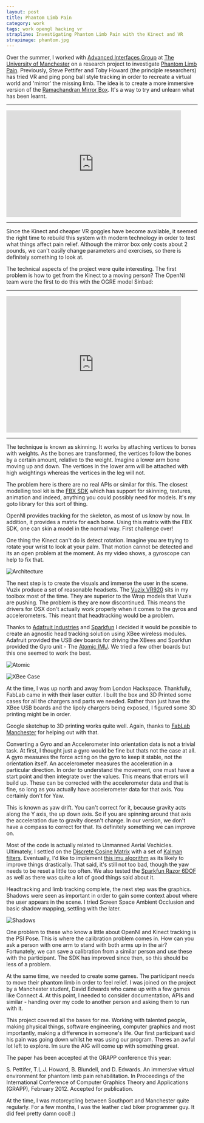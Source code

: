 ```yaml
---
layout: post
title: Phantom Limb Pain
category: work
tags: work opengl hacking vr
strapline: Investigating Phantom Limb Pain with the Kinect and VR
strapimage: phantom.jpg
---
```


Over the summer, I worked with [Advanced Interfaces Group](http://aig.cs.man.ac.uk/home/home.php) at [The University of Manchester](http://www.manchester.ac.uk) on a research project to investigate [Phantom Limb Pain](http://en.wikipedia.org/wiki/Phantom_limb). Previously, Steve Pettifer and Toby Howard (the principle researchers) has tried VR and ping pong ball style tracking in order to recreate a virtual world and 'mirror' the missing limb. The idea is to create a more immersive version of the [Ramachandran Mirror Box](http://en.wikipedia.org/wiki/Mirror_box). It's a way to try and unlearn what has been learnt.

<div class="clearfix"></div>
<hr/>
<iframe src="https://player.vimeo.com/video/36085689" width="460" height="281" frameborder="0" webkitAllowFullScreen mozallowfullscreen allowFullScreen></iframe>
<div class="clearfix"></div>
<hr/>

Since the Kinect and cheaper VR goggles have become available, it seemed the right time to rebuild this system with modern technology in order to test what things affect pain relief. Although the mirror box only costs about 2 pounds, we can't easily change parameters and exercises, so there is definitely something to look at.

The technical aspects of the project were quite interesting. The first problem is how to get from the Kinect to a moving person? The OpenNI team were the first to do this with the OGRE model Sinbad:

<div class="clearfix"></div>
<hr/>
<iframe width="460" height="360" src="https://www.youtube.com/embed/Zl6O-Rf52Co" frameborder="0" allowfullscreen></iframe>
<div class="clearfix"></div>
<hr/>


The technique is known as skinning. It works by attaching vertices to bones with weights. As the bones are transformed, the vertices follow the bones by a certain amount, relative to the weight. Imagine a lower arm bone moving up and down. The vertices in the lower arm will be attached with high weightings whereas the vertices in the leg will not. 

The problem here is there are no real APIs or similar for this. The closest modelling tool kit is the [FBX SDK](http://usa.autodesk.com/adsk/servlet/index?siteID=123112&id=7478532) which has support for skinning, textures, animation and indeed, anything you could possibly need for models. It's my goto library for this sort of thing.

OpenNI provides tracking for the skeleton, as most of us know by now. In addition, it provides a matrix for each bone. Using this matrix with the FBX SDK, one can skin a model in the normal way. First challenge over!

One thing the Kinect can't do is detect rotation. Imagine you are trying to rotate your wrist to look at your palm. That motion cannot be detected and its an open problem at the moment. As my video shows, a gyroscope can help to fix that.


![Architecture](http://farm8.staticflickr.com/7033/6811254669_fcb48f2227.jpg)


The next step is to create the visuals and immerse the user in the scene. Vuzix produce a set of reasonable headsets. The [Vuzix VR920](http://www.vuzix.com/consumer/products_vr920.html) sits in my toolbox most of the time. They are superior to the Wrap models that Vuzix are pushing. The problem is they are now discontinued. This means the drivers for OSX don't actually work properly when it comes to the gyros and accelerometers. This meant that headtracking would be a problem.

Thanks to [Adafruit Industries](http://adafruit.com/) and [Sparkfun](http://www.sparkfun.com) I decided it would be possible to create an agnostic head tracking solution using XBee wireless modules. Adafruit provided the USB dev boards for driving the XBees and Sparkfun provided the Gyro unit - The [Atomic IMU](http://www.sparkfun.com/products/9184). We tried a few other boards but this one seemed to work the best.


![Atomic](http://farm3.staticflickr.com/2130/5794083824_6cc8abfb7d.jpg)


![XBee Case](http://farm8.staticflickr.com/7014/6811365387_73f69d5541.jpg)


At the time, I was up north and away from London Hackspace. Thankfully, FabLab came in with their laser cutter. I built the box and 3D Printed some cases for all the chargers and parts we needed. Rather than just have the XBee USB boards and the lipoly chargers being exposed, I figured some 3D printing might be in order.

Google sketchup to 3D printing works quite well. Again, thanks to [FabLab Manchester](http://www.fablabmanchester.org/) for helping out with that.

Converting a Gyro and an Accelerometer into orientation data is not a trivial task. At first, I thought just a gyro would be fine but thats not the case at all. A gyro measures the force acting on the gyro to keep it stable, not the orientation itself. An accelerometer measures the acceleration in a particular direction. In order to understand the movement, one must have a start point and then integrate over the values. This means that errors will build up. These can be corrected with the accelerometer data and that is fine, so long as you actually have accelerometer data for that axis. You certainly don't for Yaw.

This is known as yaw drift. You can't correct for it, because gravity acts along the Y axis, the up down axis. So if you are spinning around that axis the acceleration due to gravity doesn't change. In our version, we don't have a compass to correct for that. Its definitely something we can improve on. 

Most of the code is actually related to Unmanned Aerial Vechicles. Ultimately, I settled on the [Discrete Cosine Matrix](http://en.wikipedia.org/wiki/Discrete_cosine_transform) with a set of [Kalman filters](http://en.wikipedia.org/wiki/Kalman_filter). Eventually, I'd like to implement [this imu algorithm](http://code.google.com/p/imumargalgorithm30042010sohm/) as its likely to improve things drastically. That said, it's still not too bad, though the yaw needs to be reset a little too often. We also tested the [Sparkfun Razor 6DOF](http://voidbot.net/razor-6dof.html) as well as there was quite a lot of good things said about it.

Headtracking and limb tracking complete, the next step was the graphics. Shadows were seen as important in order to gain some context about where the user appears in the scene. I tried Screen Space Ambient Occlusion and basic shadow mapping, settling with the later.


![Shadows](http://farm7.staticflickr.com/6010/5964128715_26888db203.jpg)


One problem to these who know a little about OpenNI and Kinect tracking is the PSI Pose. This is where the calibration problem comes in. How can you ask a person with one arm to stand with both arms up in the air? Fortunately, we can save a calibration from a similar person and use these with the participant. The SDK has improved since then, so this should be less of a problem.

At the same time, we needed to create some games. The participant needs to move their phantom limb in order to feel relief. I was joined on the project by a Manchester student, David Edwards who came up with a few games like Connect 4. At this point, I needed to consider documentation, APIs and similar - handing over my code to another person and asking them to run with it.


This project covered all the bases for me. Working with talented people, making physical things, software engineering, computer graphics and most importantly, making a difference in someone's life. Our first participant said his pain was going down whilst he was using our program. Theres an awful lot left to explore. Im sure the AIG will come up with something great.

The paper has been accepted at the GRAPP conference this year:

 S. Pettifer, T.L.J. Howard, B. Blundell, and D. Edwards. 
 An immersive virtual environment for phantom limb pain rehabilitation. 
 In Proceedings of the International Conference of Computer 
 Graphics Theory and Applications (GRAPP), 
 February 2012. Accepted for publication.


At the time, I was motorcycling between Southport and Manchester quite regularly. For a few months, I was the leather clad biker programmer guy. It did feel pretty damn cool! :)
